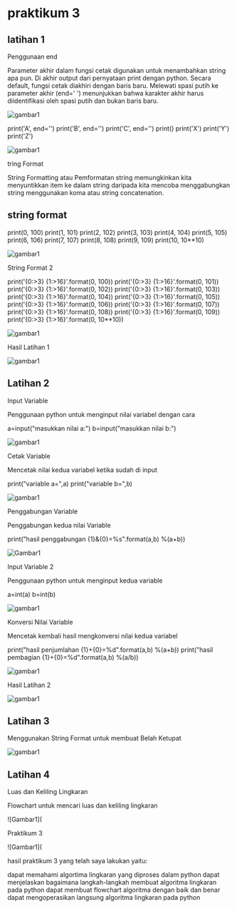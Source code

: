  # praktikum 3

## latihan 1

Penggunaan end

Parameter akhir dalam fungsi cetak digunakan untuk menambahkan string apa pun. Di akhir output dari pernyataan print dengan python. Secara default, fungsi cetak diakhiri dengan baris baru. Melewati spasi putih ke parameter akhir (end=' ') menunjukkan bahwa karakter akhir harus diidentifikasi oleh spasi putih dan bukan baris baru.

![gambar1](gambar/gambar1.png)

print('A', end='') print('B', end='') print('C', end='') print() print('X') print('Y') print('Z') 

![gambar1](gambar/gambar2.png)

tring Format

String Formatting atau Pemformatan string memungkinkan kita menyuntikkan item ke dalam string daripada kita mencoba menggabungkan string menggunakan koma atau string concatenation.

## string format
print(0, 100) print(1, 101) print(2, 102) print(3, 103) print(4, 104) print(5, 105) print(6, 106) print(7, 107) print(8, 108) print(9, 109) print(10, 10**10) 

![gambar1](gambar/gambar.png)

String Format 2

print('{0:>3} {1:>16}'.format(0, 100)) print('{0:>3} {1:>16}'.format(0, 101)) print('{0:>3} {1:>16}'.format(0, 102)) print('{0:>3} {1:>16}'.format(0, 103)) print('{0:>3} {1:>16}'.format(0, 104)) print('{0:>3} {1:>16}'.format(0, 105)) print('{0:>3} {1:>16}'.format(0, 106)) print('{0:>3} {1:>16}'.format(0, 107)) print('{0:>3} {1:>16}'.format(0, 108)) print('{0:>3} {1:>16}'.format(0, 109)) print('{0:>3} {1:>16}'.format(0, 10**10))

![gambar1](gambar/gambar4.png)

Hasil Latihan 1

![gambar1](gambar/gambar5.png)

## Latihan 2

Input Variable

Penggunaan python untuk menginput nilai variabel dengan cara

a=input("masukkan nilai a:") b=input("masukkan nilai b:")

![gambar1](gambar/gambar6.png)

Cetak Variable

Mencetak nilai kedua variabel ketika sudah di input

print("variable a=",a) print("variable b=",b)

![gambar1](gambar/gambar7.png)

Penggabungan Variable

Penggabungan kedua nilai Variable

print("hasil penggabungan {1}&{0}=%s".format(a,b) %(a+b))

![Gambar1](gambar/gambar8.png)

Input Variable 2

Penggunaan python untuk menginput kedua variable

a=int(a) b=int(b) 

![gambar1](gambar/gambar9.png)

Konversi Nilai Variable

Mencetak kembali hasil mengkonversi nilai kedua variabel

print("hasil penjumlahan {1}+{0}=%d".format(a,b) %(a+b)) print("hasil pembagian {1}+{0}=%d".format(a,b) %(a/b))

![gambar1](gambar/gambar10.png)

Hasil Latihan 2

![gambar1](gambar/gambar11.png)

## Latihan 3

Menggunakan String Format untuk membuat Belah Ketupat 

![gambar1](gambar/gambar12.png)

## Latihan 4

Luas dan Keliling Lingkaran

Flowchart untuk mencari luas dan keliling lingkaran

![Gambar1](

Praktikum 3

![Gambar1](

hasil praktikum 3 yang telah saya lakukan yaitu:

dapat memahami algortima lingkaran yang diproses dalam python
dapat menjelaskan bagaimana langkah-langkah membuat algoritma lingkaran pada python
dapat membuat flowchart algoritma dengan baik dan benar
dapat mengoperasikan langsung algoritma lingkaran pada python

